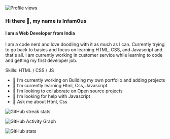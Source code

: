 ![Profile views](https://gpvc.arturio.dev/sumonchhetry) 
### Hi there 👋, my name is Infam0us
#### I am a Web Developer from India
I am a code nerd and love doodling with it as much as I can. Currently trying to go back to basics and focus on learning HTML, CSS, and Javascript and that's all. I am currently working in customer service while learning to code and getting my first developer job.

Skills: HTML / CSS / JS

- 🔭 I’m currently working on Building my own portfolio and adding projects 
- 🌱 I’m currently learning Html, Css, Javascript 
- 👯 I’m looking to collaborate on Open source projects 
- 🤔 I’m looking for help with Javascript 
- 💬 Ask me about Html, Css  

![GitHub streak stats](https://github-readme-streak-stats.herokuapp.com/?user=mrinfam0us)

![GitHub Activity Graph](https://activity-graph.herokuapp.com/graph?username=mrinfam0us) 

![GitHub stats](https://github-readme-stats.vercel.app/api?username=mrinfam0us&show_icons=true)   
